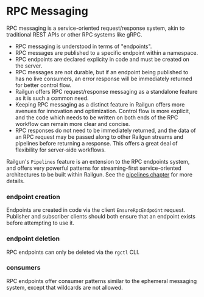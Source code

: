 RPC Messaging
=============
RPC messaging is a service-oriented request/response system, akin to traditional REST APIs or other RPC systems like gRPC.

- RPC messaging is understood in terms of "endpoints".
- RPC messages are published to a specific endpoint within a namespace.
- RPC endpoints are declared explicity in code and must be created on the server.
- RPC messages are not durable, but if an endpoint being published to has no live consumers, an error response will be immediately returned for better control flow.
- Railgun offers RPC request/response messaging as a standalone feature as it is such a common need.
- Keeping RPC messaging as a distinct feature in Railgun offers more avenues for innovation and optimization. Control flow is more explicit, and the code which needs to be written on both ends of the RPC workflow can remain more clear and concise.
- RPC responses do not need to be immediately returned, and the data of an RPC request may be passed along to other Railgun streams and pipelines before returning a response. This offers a great deal of flexibility for server-side workflows.

Railgun's `Pipelines` feature is an extension to the RPC endpoints system, and offers very powerful patterns for streaming-first service-oriented architectures to be built within Railgun. See the [pipelines chapter](https://railgun-rs.github.io/railgun/getting-started/pipelines.html) for more details.

### endpoint creation
Endpoints are created in code via the client `EnsureRpcEndpoint` request. Publisher and subscriber clients should both ensure that an endpoint exists before attempting to use it.

### endpoint deletion
RPC endpoints can only be deleted via the `rgctl` CLI.

### consumers
RPC endpoints offer consumer patterns similar to the ephemeral messaging system, except that wildcards are not allowed.
